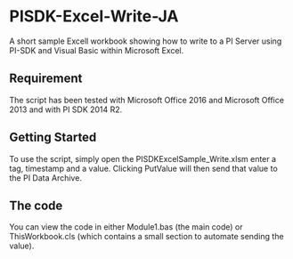 # PISDK-Excel-Write-JA
A short sample Excell workbook showing how to write to a PI Server using PI-SDK and Visual Basic within Microsoft Excel.

## Requirement
The script has been tested with Microsoft Office 2016 and Microsoft Office 2013 and with PI SDK 2014 R2.

## Getting Started
To use the script, simply open the PISDKExcelSample_Write.xlsm enter a tag, timestamp and a value. Clicking PutValue will then send that value to the PI Data Archive.

## The code
You can view the code in either Module1.bas (the main code) or ThisWorkbook.cls (which contains a small section to automate sending the value).
